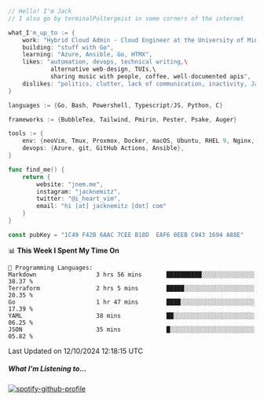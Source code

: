 ```go
// Hello! I'm Jack
// I also go by terminalPoltergeist in some corners of the internet

what_I'm_up_to := {
    work: "Hybrid Cloud Admin - Cloud Engineer at the University of Minnesota",
    building: "stuff with Go",
    learning: "Azure, Ansible, Go, HTMX",
    likes: "automation, devops, technical writing,\
            alternative web-design, TUIs,\
            sharing music with people, coffee, well-documented apis",
    dislikes: "politics, clutter, lack of communication, inactivity, Java",
}

languages := {Go, Bash, Powershell, Typescript/JS, Python, C}

frameworks := {BubbleTea, Tailwind, Pmirin, Pester, Psake, Auger}

tools := {
    env: {neoVim, Tmux, Proxmox, Docker, macOS, Ubuntu, RHEL 9, Nginx, DigitalOcean, Cloudflare},
    devops: {Azure, git, GitHub Actions, Ansible},
}

func find_me() {
    return {
        website: "jnem.me",
        instagram: "jacknemitz",
        twitter: "@i_heart_vim",
        email: "hi [at] jacknemitz [dot] com"
    }
}

const pubKey = "1C49 F42B 6AAC 7CEE B18D  EAF6 0EEB C943 1694 A88E"
```

<!--START_SECTION:waka-->
📊 **This Week I Spent My Time On** 

```text
💬 Programming Languages: 
Markdown                 3 hrs 56 mins       ██████████░░░░░░░░░░░░░░░   38.37 % 
Terraform                2 hrs 5 mins        █████░░░░░░░░░░░░░░░░░░░░   20.35 % 
Go                       1 hr 47 mins        ████░░░░░░░░░░░░░░░░░░░░░   17.39 % 
YAML                     38 mins             ██░░░░░░░░░░░░░░░░░░░░░░░   06.25 % 
JSON                     35 mins             █░░░░░░░░░░░░░░░░░░░░░░░░   05.82 % 
```


 Last Updated on 12/10/2024 12:18:15 UTC
<!--END_SECTION:waka-->

##### What I'm Listening to...

[![spotify-github-profile](https://jnem.me/listening-item?maxAge=2592000)](https://jnem.me/listening)
